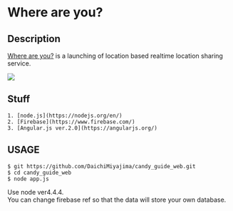Where are you?
======================

## Description

 [Where are you?](https://bruwbird.com/) is a launching of location based realtime location sharing service.

![](https://bruwbird.com/public/img/initial/Where_are_you--logo.png)

## Stuff
    1. [node.js](https://nodejs.org/en/)
    2. [Firebase](https://www.firebase.com/)
    3. [Angular.js ver.2.0](https://angularjs.org/)

## USAGE

    $ git https://github.com/DaichiMiyajima/candy_guide_web.git
    $ cd candy_guide_web
    $ node app.js

Use node ver4.4.4.  
You can change firebase ref so that the data will store your own database.

